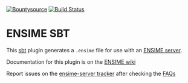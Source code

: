 [![Bountysource](https://www.bountysource.com/badge/tracker?tracker_id=239449)](https://www.bountysource.com/trackers/239449-ensime?utm_source=239449&utm_medium=shield&utm_campaign=TRACKER_BADGE)
[![Build Status](https://api.shippable.com/projects/5504572d5ab6cc13529ad108/badge?branchName=master)](https://app.shippable.com/projects/5504572d5ab6cc13529ad108/builds/latest)


# ENSIME SBT

This [sbt](http://github.com/sbt/sbt) plugin generates a `.ensime` file for use with an [ENSIME server](http://github.com/ensime/ensime-server).

Documentation for this plugin is on the [ENSIME wiki](https://github.com/ensime/ensime-server/wiki/Quick-Start-Guide#installing-the-ensime-sbt-plugin)

Report issues on the [ensime-server tracker](https://github.com/ensime/ensime-server/issues) after checking the [FAQs](https://github.com/ensime/ensime-server/issues?q=label%3AFAQ)
